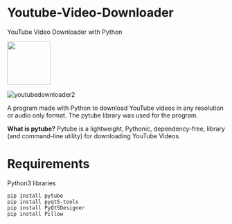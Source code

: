 # Youtube-Video-Downloader
YouTube Video Downloader with Python

<img src="https://user-images.githubusercontent.com/60680749/151404941-fff3e7b5-9a2d-4ad0-bbef-9af3d2cbbf9b.png" width="100" height="100">

![youtubedownloader2](https://user-images.githubusercontent.com/60680749/151404957-e789f80f-f41e-4e04-9e4c-8bae768bfcee.png)

A program made with Python to download YouTube videos in any resolution or audio only format.
The pytube library was used for the program.

**What is pytube?**
Pytube is a lightweight, Pythonic, dependency-free, library (and command-line utility) for downloading YouTube Videos.


# Requirements

Python3 libraries
````
pip install pytube
pip install pyqt5-tools
pip install PyQt5Designer
pip install Pillow
````
